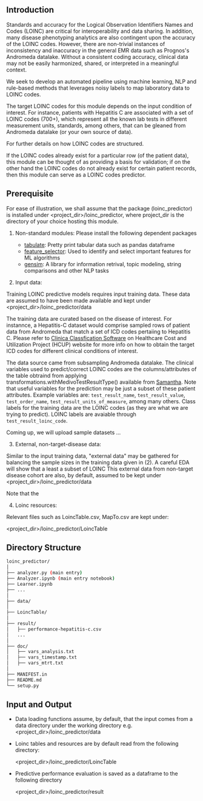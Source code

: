 Introduction
------------

Standards and accuracy for the Logical Observation Identifiers Names and Codes (LOINC) are 
critical for interoperability and data sharing. In addition, many disease phenotyping 
analytics are also contingent upon the accuracy of the LOINC codes. However, there are
non-trivial instances of inconsistency and inaccuracy in the general EMR data such as 
Prognos's Andromeda datalake. Without a consistent coding accuracy, clinical data may not 
be easily harmonized, shared, or interpreted in a meaningful context. 

We seek to develop an automated pipeline using machine learning, NLP and rule-based methods 
that leverages noisy labels to map laboratory data to LOINC codes. 

The target LOINC codes for this module depends on the input condition of interest. For instance, 
patients with Hepatitis C are associated with a set of LOINC codes (700+), which 
represent all the known lab tests in different measurement units, standards, among others, 
that can be gleaned from Andromeda datalake (or your own source of data). 

For further details on how LOINC codes are structured. 

If the LOINC codes already exist for a particular row (of the patient data), this module can be 
thought of as providing a basis for validation; if on the other hand the LOINC codes do not
already exist for certain patient records, then this module can serve as a LOINC codes predictor. 

Prerequisite
------------
For ease of illustration, we shall assume that the package (loinc_predictor) is installed under 
<project_dir>/loinc_predictor, where project_dir is the directory of your choice hosting this module.


1. Non-standard modules: Please install the following dependent packages
   - [tabulate](https://pypi.org/project/tabulate/): Pretty print tabular data such as pandas dataframe
   - [feature_selector](https://pypi.org/project/feature-selector/): Used to identify and select important features for ML algorithms
   - [gensim](https://pypi.org/project/gensim/): A library for information retrival, topic modeling, string comparisons and other NLP tasks 

2. Input data:

Training LOINC predictive models requires input training data. These data are assumed to 
have been made available and kept under <project_dir>/loinc_predictor/data

The training data are curated based on the disease of interest. For instannce, a Hepatitis-C dataset would comprise 
sampled rows of patient data from Andromeda that match a set of ICD codes pertaiing to Hepatitis C. Please refer to 
[Clinica Classfication Software](https://www.hcup-us.ahrq.gov/tools_software.jsp) on Healthcare Cost and 
Utilization Project (HCUP) website for more info on how to obtain the target ICD codes for different clinical conditions of interest.

The data source came from subsampling Andromeda datalake. The clinical variables used to predict/correct LOINC codes 
are the columns/attributes of the table obtraind from applying transformations.withMedivoTestResultType() available from 
[Samantha](https://github.com/medivo/samantha/blob/master/src/main/scala/ai/prognos/samantha/clinical/transformations.scala). Note 
that useful variables for the prediction may be just a subset of these patient attributes. Example variables are: `test_result_name`, 
`test_result_value`, `test_order_name`, `test_result_units_of_measure`, among many others. Class labels for the training 
data are the LOINC codes (as they are what we are trying to predict). LOINC labels are avaiable through `test_result_loinc_code`. 

Coming up, we will upload sample datasets ... 

3. External, non-target-disease data:

Similar to the input training data, "external data" may be gathered for balancing the sample sizes 
in the training data given in (2). A careful EDA will show that a least a subset of LOINC This external data from non-target disease 
cohort are also, by default, assumed to be kept under <project_dir>/loinc_predictor/data

Note that the 

4. Loinc resources: 

Relevant files such as LoincTable.csv, MapTo.csv are kept under:

<project_dir>/loinc_predictor/LoincTable


## Directory Structure

```bash
loinc_predictor/
│
├── analyzer.py (main entry) 
├── Analyzer.ipynb (main entry notebook)
├── Learner.ipynb
├── ... 
│
├── data/ 
│
├── LoincTable/   
│
├── result/
│   ├── performance-hepatitis-c.csv
│   ...
│
├── doc/
│   ├── vars_analysis.txt
│   ├── vars_timestamp.txt
│   ├── vars_mtrt.txt
│
├── MANIFEST.in
├── README.md
└── setup.py
```

Input and Output
----------------
* Data loading functions assume, by default, that the input comes from a data directory
under the working directory e.g. <project_dir>/loinc_predictor/data

* Loinc tables and resources are by default read from the following directory: 

     <project_dir>/loinc_predictor/LoincTable

* Predictive performance evaluation is saved as a dataframe to the following directory 

     <project_dir>/loinc_predictor/result
     

